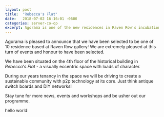 ```yaml
---
layout: post
title:  "Rebecca's Flat"
date:   2018-07-02 16:16:01 -0600
categories: server-co-op
excerpt: Agorama is one of the new residences in Raven Row's incubation project!
---
```


Agorama is pleased to announce that we have been selected to be one of 10 residence based at Raven Row gallery! We are extremely pleased at this turn of events and honour to have been selected.

We have been situated on the 4th floor of the historical building in *Rebecca's Flat* - a visually eccentric space with loads of character.

During our years tenancy in the space we will be driving to create a sustainable community with p2p technology at its core. Just think antique switch boards and DIY networks!

Stay tune for more news, events and workshops and be usher out our programme.

hello world
